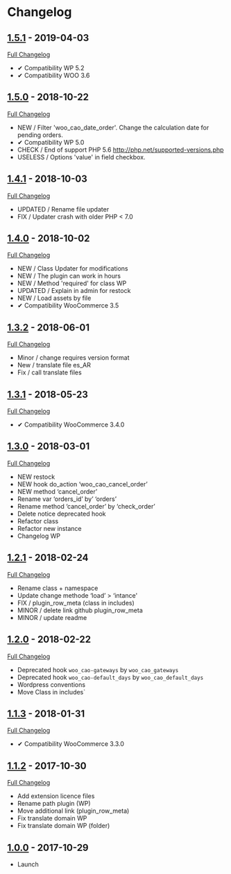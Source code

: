 # Changelog

## [1.5.1](https://github.com/rvola/woo-cancel-abandoned-order/tree/1.5.1) - 2019-04-03
[Full Changelog](https://github.com/rvola/woo-cancel-abandoned-order/compare/1.5.0...1.5.1)

* ✔︎ Compatibility WP 5.2
* ✔︎ Compatibility WOO 3.6

## [1.5.0](https://github.com/rvola/woo-cancel-abandoned-order/tree/1.5.0) - 2018-10-22
[Full Changelog](https://github.com/rvola/woo-cancel-abandoned-order/compare/1.4.1...1.5.0)

* NEW / Filter 'woo_cao_date_order'. Change the calculation date for pending orders.
* ✔︎ Compatibility WP 5.0
* CHECK / End of support PHP 5.6 http://php.net/supported-versions.php
* USELESS / Options 'value' in field checkbox.

## [1.4.1](https://github.com/rvola/woo-cancel-abandoned-order/tree/1.4.1) - 2018-10-03
[Full Changelog](https://github.com/rvola/woo-cancel-abandoned-order/compare/1.4.0...1.4.1)

* UPDATED / Rename file updater
* FIX / Updater crash with older PHP < 7.0

## [1.4.0](https://github.com/rvola/woo-cancel-abandoned-order/tree/1.4.0) - 2018-10-02
[Full Changelog](https://github.com/rvola/woo-cancel-abandoned-order/compare/1.3.2...1.4.0)

* NEW / Class Updater for modifications
* NEW / The plugin can work in hours
* NEW / Method 'required' for class WP
* UPDATED / Explain in admin for restock
* NEW / Load assets by file
* ✔︎ Compatibility WooCommerce 3.5

## [1.3.2](https://github.com/rvola/woo-cancel-abandoned-order/tree/1.3.2) - 2018-06-01
[Full Changelog](https://github.com/rvola/woo-cancel-abandoned-order/compare/1.3.1...1.3.2)

* Minor / change requires version format
* New / translate file es_AR
* Fix / call translate files

## [1.3.1](https://github.com/rvola/woo-cancel-abandoned-order/tree/1.3.1) - 2018-05-23
[Full Changelog](https://github.com/rvola/woo-cancel-abandoned-order/compare/1.3.0...1.3.1)

* ✔︎ Compatibility WooCommerce 3.4.0

## [1.3.0](https://github.com/rvola/woo-cancel-abandoned-order/tree/1.3.0) - 2018-03-01
[Full Changelog](https://github.com/rvola/woo-cancel-abandoned-order/compare/1.2.1...1.3.0)

* NEW restock
* NEW hook do_action ‘woo_cao_cancel_order’
* NEW method ‘cancel_order’
* Rename var ‘orders_id’ by’ ‘orders’
* Rename method ‘cancel_order’ by ‘check_order’
* Delete notice deprecated hook
* Refactor class
* Refactor new instance
* Changelog WP

## [1.2.1](https://github.com/rvola/woo-cancel-abandoned-order/tree/1.2.1) - 2018-02-24
[Full Changelog](https://github.com/rvola/woo-cancel-abandoned-order/compare/1.2.0...1.2.1)

* Rename class + namespace
* Update change methode ‘load’ > ‘intance'
* FIX / plugin_row_meta (class in includes)
* MINOR / delete link github plugin_row_meta
* MINOR / update readme

## [1.2.0](https://github.com/rvola/woo-cancel-abandoned-order/tree/1.2.0) - 2018-02-22
[Full Changelog](https://github.com/rvola/woo-cancel-abandoned-order/compare/1.1.3...1.2.0)

* Deprecated hook `woo_cao-gateways` by `woo_cao_gateways`
* Deprecated hook `woo_cao-default_days` by `woo_cao_default_days`
* Wordpress conventions
* Move Class in includes`

## [1.1.3](https://github.com/rvola/woo-cancel-abandoned-order/tree/1.1.3) - 2018-01-31
[Full Changelog](https://github.com/rvola/woo-cancel-abandoned-order/compare/1.1.2...1.1.3)

* ✔︎ Compatibility WooCommerce 3.3.0

## [1.1.2](https://github.com/rvola/woo-cancel-abandoned-order/tree/1.1.2) - 2017-10-30
[Full Changelog](https://github.com/rvola/woo-cancel-abandoned-order/compare/1.0.0...1.1.2)

* Add extension licence files
* Rename path plugin (WP)
* Move additional link (plugin_row_meta)
* Fix translate domain WP
* Fix translate domain WP (folder)

## [1.0.0](https://github.com/rvola/woo-cancel-abandoned-order/tree/1.0.0) - 2017-10-29

* Launch
